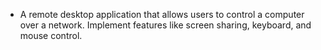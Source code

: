 - A remote desktop application that allows users to control a computer over a network. Implement features like screen sharing, keyboard, and mouse control.
